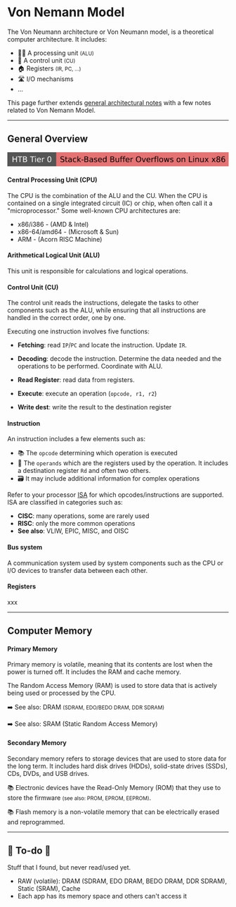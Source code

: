 # Von Nemann Model

<div class="row row-cols-lg-2"><div>

The Von Neumann architecture or Von Neumann model, is a theoretical computer architecture. It includes:

* 👨‍🔬 A processing unit <small>(ALU)</small>
* 🤖 A control unit <small>(CU)</small>
* 🏠 Registers <small>(IR, PC, ...)</small>
* 🛣️ I/O mechanisms
* ...

This page further extends [general architectural notes](index.md) with a few notes related to Von Nemann Model.  
</div><div>
</div></div>

<hr class="sep-both">

## General Overview

[![stack_based_buffer_overflows_linux_x86](../../../cybersecurity/_badges/htb/stack_based_buffer_overflows_linux_x86.svg)](https://academy.hackthebox.com/course/preview/stack-based-buffer-overflows-on-linux-x86)

<div class="row row-cols-lg-2"><div>

#### Central Processing Unit (CPU)

The CPU is the combination of the ALU and the CU. When the CPU is contained on a single integrated circuit (IC) or chip, when often call it a "microprocessor." Some well-known CPU architectures are:

* x86/i386 - (AMD & Intel)
* x86-64/amd64 - (Microsoft & Sun)
* ARM - (Acorn RISC Machine)

#### Arithmetical Logical Unit (ALU)

This unit is responsible for calculations and logical operations.

#### Control Unit (CU)

The control unit reads the instructions, delegate the tasks to other components such as the ALU, while ensuring that all instructions are handled in the correct order, one by one. 

Executing one instruction involves five functions:

* **Fetching**: read `IP`/`PC` and locate the instruction. Update `IR`.

* **Decoding**: decode the instruction. Determine the data needed and the operations to be performed. Coordinate with ALU.

* **Read Register**: read data from registers.

* **Execute**: execute an operation (`opcode, r1, r2`)

* **Write dest**: write the result to the destination register
</div><div>

#### Instruction

An instruction includes a few elements such as:

* 📚 The `opcode` determining which operation is executed
* 🤖 The `operands` which are the registers used by the operation. It includes a destination register `Rd` and often two others.
* 🗃️ It may include additional information for complex operations

Refer to your processor [ISA](https://en.wikipedia.org/wiki/Instruction_set_architecture) for which opcodes/instructions are supported. ISA are classified in categories such as:

* **CISC**: many operations, some are rarely used
* **RISC**: only the more common operations
* **See also**: VLIW, EPIC, MISC, and OISC

#### Bus system

A communication system used by system components such as the CPU or I/O devices to transfer data between each other.

#### Registers

xxx
</div></div>

<hr class="sep-both">

## Computer Memory

<div class="row row-cols-lg-2"><div>

#### Primary Memory

Primary memory is volatile, meaning that its contents are lost when the power is turned off. It includes the RAM and cache memory.

The Random Access Memory (RAM) is used to store data that is actively being used or processed by the CPU.

➡️ See also:  DRAM <small>(SDRAM, EDO/BEDO DRAM, DDR SDRAM)</small>

➡️ See also: SRAM (Static Random Access Memory)
</div><div>

#### Secondary Memory

Secondary memory refers to storage devices that are used to store data for the long term. It includes hard disk drives (HDDs), solid-state drives (SSDs), CDs, DVDs, and USB drives.

📚 Electronic devices have the Read-Only Memory (ROM) that they use to store the firmware <small>(see also:  PROM, EPROM, EEPROM)</small>.

📚 Flash memory is a non-volatile memory that can be electrically erased and reprogrammed.
</div></div>

<hr class="sep-both">

## 👻 To-do 👻

Stuff that I found, but never read/used yet.

<div class="row row-cols-lg-2"><div>

* RAW (volatile): DRAM (SDRAM, EDO DRAM, BEDO DRAM, DDR SDRAM), Static (SRAM), Cache
* Each app has its memory space and others can't access it
</div><div>

</div></div>